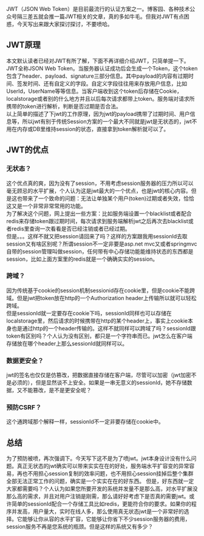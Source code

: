 JWT（JSON Web Token）是目前最流行的认证方案之一。博客园、各种技术公众号隔三差五就会推一篇JWT相关的文章，真的多如牛毛。但我对JWT有点困惑，今天写出来跟大家探讨探讨，不要喷哈。
## JWT原理
本文默认读者已经对JWT有所了解，下面不再详细介绍JWT，只简单提一下。    
JWT全称JSON Web Token。当服务器认证成功后会生成一个Token，这个token包含了header、payload、signature三部分信息。其中payload的内容有过期时间、签发时间、还有自定义的字段。自定义字段往往用来存放用户信息，比如UserId，UserName等等信息。当客户端收到这个token后存储在Cookie，localstorage或者别的什么地方并且以后每次请求都带上token。服务端对请求所携带的token进行解析，判断是否过期是否合法。   
以上简单的描述了下jwt的工作原理，因为jwt的payload携带了过期时间、用户信息等，所以jwt有别于传统Session方案的一个最大不同就是jwt是无状态的，jwt不用在内存或DB里维持session的状态，直接拿到token解析就可以了。
## JWT的优点
### 无状态？
这个优点真的爽，因为没有了session，不用考虑session服务器的压力所以可以毫无顾忌的水平扩展，个人认为这是jwt最大的一个优点，也是jwt的核心内容。但是这也带来了一个致命的问题：无法让单独某个用户(token)过期或者失效，恰恰这又是一个非常非常常用的功能。    
为了解决这个问题，网上提出一些方案：比如服务端设置一个blacklist或者配合redis来存储token跟过期时间，每次请求到服务端解析jwt之后再次去blacklist或者redis里查询一次看看是否已经注销或者已经过期。    
但是。。。这样不就又把session请回来了吗？这样的方案跟我用sessionId去取session又有啥区别呢？所谓session不一定非要是asp.net mvc又或者springmvc自带的session管理叫做session，任何带有中心存储功能能维持状态的东西都是session，比如上面方案里的redis就是一个确确实实的session。
### 跨域？
因为传统基于cookie的session机制sessionid存在cookie里，但是cookie不能跨域。但是jwt把token放在http的一个Authorization header上传输所以就可以轻松跨域。   
但是sessionId就一定要存在cookie下吗，sessionId同样也可以存储在localstorage里，然后请求的时候携带在http的某个header上，事实上cookie本身也是通过http的一个header传输的。这样不就同样可以跨域了吗？sessionId跟token有区别吗？个人认为没有区别，都只是一个字符串而已。jwt怎么在客户端存储放在哪个header上那么sessionId就同样可以。
### 数据更安全？
jwt的签名也仅仅是仿篡改，把数据直接存储在客户端，尽管可以加密（jwt加密不是必须的），但是显然谈不上安全。如果是一串无意义的sessionId，她不存储数据，又不能篡改，是不是更安全呢？
### 预防CSRF？
这个通跨域那个解释一样，sessionId不一定非要存储在cookie中。
## 总结
为了预防被喷，再次强调下。今天写下这不是为了喷jwt。jwt本身设计没有什么问题。真正无状态的jwt确实可以带来实实在在的好处，服务端水平扩容变的异常容易，再也不用担心session复制的效率问题，也不用担心session挂掉后整个集群全部无法正常工作的问题，确实是一个实实在在的好东西。    但是，好东西就一定大家都需要吗？个人认为如果您所要开发的系统并发量不是那么高，对水平扩展没那么高的需求，并且对用户注销是刚需，那么请好好考虑下是否真的需要jwt。或许简单的sessionId配合一个存储工具比如redis，更能符合你的要求。如果你的程序并发高，用户量大，实时在线人多，那么使用真无状态jwt是一个非常好的选择。它能够让你从容的水平扩容，它能够让你省下不少session服务器的费用，session服务不再是您系统的瓶颈。但是这样的系统又有多少？
